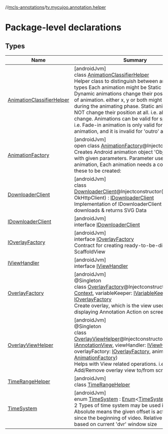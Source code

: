 //[mcls-annotations](../../index.md)/[tv.mycujoo.annotation.helper](index.md)

# Package-level declarations

## Types

| Name | Summary |
|---|---|
| [AnimationClassifierHelper](-animation-classifier-helper/index.md) | [androidJvm]<br>class [AnimationClassifierHelper](-animation-classifier-helper/index.md)<br>Helper class to distinguish between animation types Each animation might be Static or Dynamic. Dynamic animations change their position as part of animation. either x, y or both might change during the animating phase. Static animations do NOT change their position at all. i.e. alpha might change. Animations can be valid for specific type, i.e. Fade-in animation is only valid for 'Intro' animation, and it is invalid for 'outro' animation. |
| [AnimationFactory](-animation-factory/index.md) | [androidJvm]<br>open class [AnimationFactory](-animation-factory/index.md)@Injectconstructor<br>Creates Android animation object 'ObjectAnimator' with given parameters. Parameter used in creating animation, Each animation needs a combination of these to be created: |
| [DownloaderClient](-downloader-client/index.md) | [androidJvm]<br>class [DownloaderClient](-downloader-client/index.md)@Injectconstructor(okHttpClient: OkHttpClient) : [IDownloaderClient](-i-downloader-client/index.md)<br>Implementation of IDownloaderClient which downloads & returns SVG Data |
| [IDownloaderClient](-i-downloader-client/index.md) | [androidJvm]<br>interface [IDownloaderClient](-i-downloader-client/index.md) |
| [IOverlayFactory](-i-overlay-factory/index.md) | [androidJvm]<br>interface [IOverlayFactory](-i-overlay-factory/index.md)<br>Contract for creating ready-to-be-displayed ScaffoldView |
| [IViewHandler](-i-view-handler/index.md) | [androidJvm]<br>interface [IViewHandler](-i-view-handler/index.md) |
| [OverlayFactory](-overlay-factory/index.md) | [androidJvm]<br>@Singleton<br>class [OverlayFactory](-overlay-factory/index.md)@Injectconstructor(context: [Context](https://developer.android.com/reference/kotlin/android/content/Context.html), variableKeeper: [IVariableKeeper](../tv.mycujoo.annotation.manager/-i-variable-keeper/index.md)) : [IOverlayFactory](-i-overlay-factory/index.md)<br>Create overlay, which is the view used for displaying Annotation Action on screen. |
| [OverlayViewHelper](-overlay-view-helper/index.md) | [androidJvm]<br>@Singleton<br>class [OverlayViewHelper](-overlay-view-helper/index.md)@Injectconstructor(overlayHost: [IAnnotationView](../tv.mycujoo.annotation.annotation/-i-annotation-view/index.md), viewHandler: [IViewHandler](-i-view-handler/index.md), overlayFactory: [IOverlayFactory](-i-overlay-factory/index.md), animationFactory: [AnimationFactory](-animation-factory/index.md))<br>Helps with View related operations. i.e. Add/Remove overlay view to/from screen. |
| [TimeRangeHelper](-time-range-helper/index.md) | [androidJvm]<br>class [TimeRangeHelper](-time-range-helper/index.md) |
| [TimeSystem](-time-system/index.md) | [androidJvm]<br>enum [TimeSystem](-time-system/index.md) : [Enum](https://kotlinlang.org/api/latest/jvm/stdlib/kotlin/-enum/index.html)&lt;[TimeSystem](-time-system/index.md)&gt; <br>2 Types of time system may be used in SDK. Absolute means the given offset is actually value since the beginning of video. Relative is calculated based on current 'dvr' window size |
